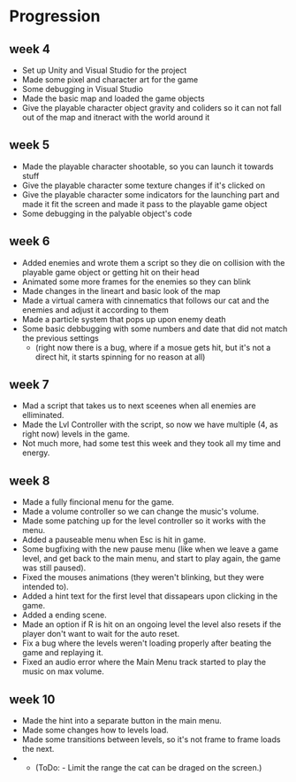 # Progression
## week 4
* Set up Unity and Visual Studio for the project
* Made some pixel and character art for the game
* Some debugging in Visual Studio
* Made the basic map and loaded the game objects
* Give the playable character object gravity and coliders so it can not fall out of the map and itneract with the world around it
## week 5
* Made the playable character shootable, so you can launch it towards stuff
* Give the playable character some texture changes if it's clicked on
* Give the playable character some indicators for the launching part and made it fit the screen and made it pass to the playable game object
* Some debugging in the palyable object's code
## week 6
* Added enemies and wrote them a script so they die on collision with the playable game object or getting hit on their head
* Animated some more frames for the enemies so they can blink
* Made changes in the lineart and basic look of the map
* Made a virtual camera with cinnematics that follows our cat and the enemies and adjust it according to them
* Made a particle system that pops up upon enemy death
* Some basic debbugging with some numbers and date that did not match the previous settings
    * (right now there is a bug, where if a mosue gets hit, but it's not a direct hit, it starts spinning for no reason at all)
## week 7
* Mad a script that takes us to next sceenes when all enemies are elliminated.
* Made the Lvl Controller with the script, so now we have multiple (4, as right now) levels in the game.
* Not much more, had some test this week and they took all my time and energy.
## week 8
* Made a fully fincional menu for the game.
* Made a volume controller so we can change the music's volume.
* Made some patching up for the level controller so it works with the menu.
* Added a pauseable menu when Esc is hit in game. 
* Some bugfixing with the new pause menu (like when we leave a game level, and get back to the main menu, and start to play again, the game was still paused).
* Fixed the mouses animations (they weren't blinking, but they were intended to).
* Added a hint text for the first level that dissapears upon clicking in the game.
* Added a ending scene.
* Made an option if R is hit on an ongoing level the level also resets if the player don't want to wait for the auto reset.
* Fix a bug where the levels weren't loading properly after beating the game and replaying it.
* Fixed an audio error where the Main Menu track started to play the music on max volume.
## week 10
* Made the hint into a separate button in the main menu.
* Made some changes how to levels load.
* Made some transitions between levels, so it's not frame to frame loads the next.
* * (ToDo: - Limit the range the cat can be draged on the screen.)
